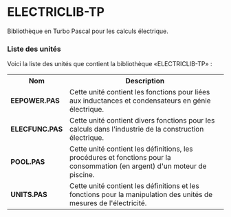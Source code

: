 # ELECTRICLIB-TP
Bibliothèque en Turbo Pascal pour les calculs électrique.

<h3>Liste des unités</h3>

Voici la liste des unités que contient la bibliothèque «ELECTRICLIB-TP» :

<table>
  <tr>
    <th>Nom</th>
    <th>Description</th>
  </tr>
  <tr>
    <td><b>EEPOWER.PAS</b></td>
    <td>Cette unité contient les fonctions pour liées aux inductances et condensateurs en génie électrique.</td>
  </tr>
  <tr>
    <td><b>ELECFUNC.PAS</b></td>
    <td>Cette unité contient divers fonctions pour les calculs dans l'industrie de la construction électrique.</td>
  </tr>
  <tr>
    <td><b>POOL.PAS</b></td>
    <td>Cette unité contient les définitions, les procédures et fonctions pour la consommation (en argent) d'un moteur de piscine.</td>
  </tr>
  <tr>
    <td><b>UNITS.PAS</b></td>
    <td>Cette unité contient les définitions et les fonctions pour la manipulation des unités de mesures de l'électricité.</td>
  </tr>
</table>
